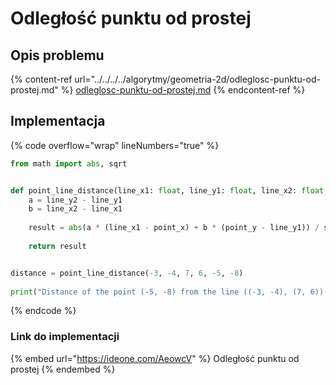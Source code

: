 # Odległość punktu od prostej

## Opis problemu

{% content-ref url="../../../../algorytmy/geometria-2d/odleglosc-punktu-od-prostej.md" %}
[odleglosc-punktu-od-prostej.md](../../../../algorytmy/geometria-2d/odleglosc-punktu-od-prostej.md)
{% endcontent-ref %}

## Implementacja

{% code overflow="wrap" lineNumbers="true" %}
```python
from math import abs, sqrt


def point_line_distance(line_x1: float, line_y1: float, line_x2: float, line_y2: float, point_x: float, point_y: float) -> float:
    a = line_y2 - line_y1
    b = line_x2 - line_x1
    
    result = abs(a * (line_x1 - point_x) + b * (point_y - line_y1)) / sqrt(a * a + b * b)
    
    return result


distance = point_line_distance(-3, -4, 7, 6, -5, -8)
    
print("Distance of the point (-5, -8) from the line ((-3, -4), (7, 6)) is", distance)
```
{% endcode %}

### Link do implementacji

{% embed url="https://ideone.com/AeowcV" %}
Odległość punktu od prostej
{% endembed %}
